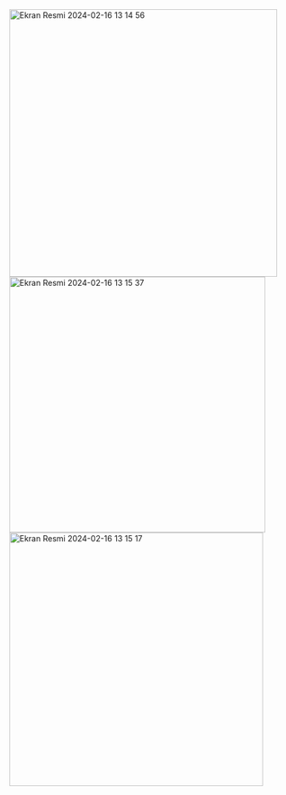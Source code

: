 <img width="476" alt="Ekran Resmi 2024-02-16 13 14 56" src="https://github.com/zullsrgl/NewsDemo/assets/101199380/3adb7d8b-159c-4786-9e88-d01a3f77fb82">
<img width="455" alt="Ekran Resmi 2024-02-16 13 15 37" src="https://github.com/zullsrgl/NewsDemo/assets/101199380/e111032f-1a78-4ad9-b375-b9ff439ff445">
<img width="451" alt="Ekran Resmi 2024-02-16 13 15 17" src="https://github.com/zullsrgl/NewsDemo/assets/101199380/c2d95eb4-a6e0-42b2-bca5-ee0319db6ce5">
